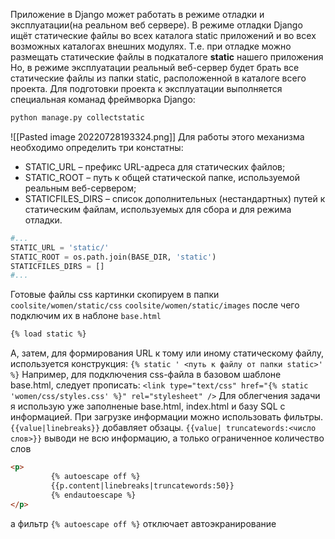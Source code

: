 Приложение в Django может работать в режиме отладки и эксплуатации(на реальном веб сервере).
В режиме отладки Django ищёт статические файлы  во всех каталога static приложений и во всех возможных каталогах внешних модулях. Т.е. при отладке можно размещать статические файлы в подкаталоге **static** нашего приложения Но, в режиме эксплуатации реальный веб-сервер будет брать все статические файлы из папки static, расположенной в каталоге всего проекта.
Для подготовки проекта к эксплуатации выполняется специальная команад фреймворка Django:
```bash
python manage.py collectstatic
```
![[Pasted image 20220728193324.png]]
Для работы этого механизма необходимо определить три констатны:
-   STATIC_URL – префикс URL-адреса для статических файлов;
-   STATIC_ROOT – путь к общей статической папке, используемой реальным веб-сервером;
-   STATICFILES_DIRS – список дополнительных (нестандартных) путей к статическим файлам, используемых для сбора и для режима отладки.

```python
#...
STATIC_URL = 'static/'
STATIC_ROOT = os.path.join(BASE_DIR, 'static')
STATICFILES_DIRS = []
#...
```

Готовые файлы css картинки скопируем в папки 
`coolsite/women/static/css`
`coolsite/women/static/images`
после чего подключим их в наблоне `base.html`
```HTML
{% load static %}

```
А, затем, для формирования URL к тому или иному статическому файлу, используется конструкция: `{% static ' <путь к файлу от папки static>' %}`
Например, для подключения css-файла в базовом шаблоне base.html, следует прописать: `<link type="text/css" href="{% static 'women/css/styles.css' %}" rel="stylesheet" />`
Для облегчения задачи я использую уже заполненые base.html, index.html и базу SQL с информацией.
При загрузке информации можно использовать фильтры.
`{{value|linebreaks}}` добавляет обзацы.
`{{value| truncatewords:<число слов>}}` выводи не всю информацию, а только ограниченное количество слов

```HTML
<p>
         {% autoescape off %}
         {{p.content|linebreaks|truncatewords:50}}
         {% endautoescape %}
</p>
```
а фильтр `{% autoescape off %}` отключает автоэкранирование